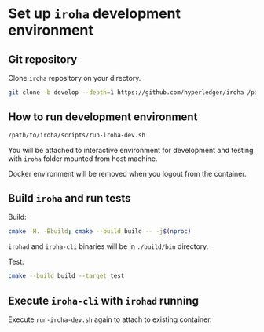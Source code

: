 # Set up `iroha` development environment

## Git repository

Clone `iroha` repository on your directory.

```bash
git clone -b develop --depth=1 https://github.com/hyperledger/iroha /path/to/iroha
```

## How to run development environment

```bash
/path/to/iroha/scripts/run-iroha-dev.sh
```

You will be attached to interactive environment for development and testing with `iroha` folder mounted from host machine.

Docker environment will be removed when you logout from the container.

## Build `iroha` and run tests

Build:
```bash
cmake -H. -Bbuild; cmake --build build -- -j$(nproc)
```

`irohad` and `iroha-cli` binaries will be in `./build/bin` directory.

Test:
```bash
cmake --build build --target test
```

## Execute `iroha-cli` with `irohad` running

Execute `run-iroha-dev.sh` again to attach to existing container.
